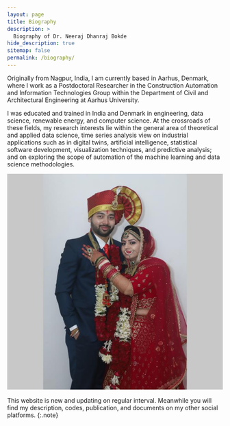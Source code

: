 ```yaml
---
layout: page
title: Biography
description: >
  Biography of Dr. Neeraj Dhanraj Bokde
hide_description: true
sitemap: false
permalink: /biography/
---
```


Originally from Nagpur, India, I am currently based in Aarhus, Denmark, where I work as a Postdoctoral Researcher in the Construction Automation and Information Technologies Group within the Department of Civil and Architectural Engineering at Aarhus University.

I was educated and trained in India and Denmark in engineering, data science, renewable energy, and computer science. At the crossroads of these fields, my research interests lie within the general area of theoretical and applied data science, time series analysis view on industrial applications such as in digital twins, artificial intelligence, statistical software development, visualization techniques, and predictive analysis; and on exploring the scope of automation of the machine learning and data science methodologies.

![s3.jpg](https://github.com/neerajdhanraj/NeerajDhanraj/blob/50d3de9cebbf239009c294d1e987c61f9e8fcddf/images/s3.jpg)

This website is new and updating on regular interval. Meanwhile you will find my description, codes, publication, and documents on my other social platforms.
{:.note}



